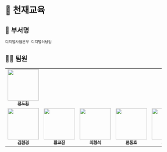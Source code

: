 # 🏢 천재교육

## 📝 부서명

```sh
디지털사업본부 디지털러닝팀
```

## 🧑‍🦲 팀원

<table>
  <tbody>
    <tr>
      <td align="center"><a href="https://github.com/yuusakuu"><img src="https://avatars.githubusercontent.com/u/126541520?v=4" width="100px;" alt=""/><br /><sub><b>정도환</b></sub></a><br /></td>
    </tr>
    <tr>
      <td align="center"><a href="https://github.com/beubeu95"><img src="https://avatars.githubusercontent.com/u/138674233?v=4" width="100px;" alt=""/><br /><sub><b>김현경</b></sub></a><br /></td>
      <td align="center"><a href="https://github.com/sendjin5"><img src="https://avatars.githubusercontent.com/u/139240093?v=4" width="100px;" alt=""/><br /><sub><b>황교진</b></sub></a><br /></td>
      <td align="center"><a href="https://github.com/lhshs"><img src="https://avatars.githubusercontent.com/u/59005236?v=4" width="100px;" alt=""/><br /><sub><b>이형석</b></sub></a><br /></td>
      <td align="center"><a href="https://github.com/donghohyun"><img src="https://avatars.githubusercontent.com/u/139213175?v=4" width="100px;" alt=""/><br /><sub><b>현동호</b></sub></a><br /></td>
      <td align="center"><a href="https://github.com/k-3730"><img src="https://avatars.githubusercontent.com/u/45035923?v=4" width="100px;" alt=""/><br /><sub><b>권홍준</b></sub></a><br /></td>
      <td align="center"><a href="https://github.com/jaehyukpyon2"><img src="https://avatars.githubusercontent.com/u/145942491?v=4" width="100px;" alt=""/><br /><sub><b>변재혁</b></sub></a><br /></td>
    </tr>
  </tbody>
</table>


